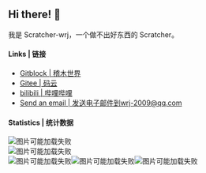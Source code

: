 ## Hi there! 👋
我是 Scratcher-wrj，一个做不出好东西的 Scratcher。

#### Links | 链接
- [Gitblock | 稽木世界](https://gitblock.cn/Users/1112718)  
- [Gitee | 码云](https://gitee.com/wrj2009)  
- [bilibili | 哔哩哔哩](https://space.bilibili.com/667011224)  
- [Send an email | 发送电子邮件到wrj-2009@qq.com](mailto:wrj-2009@qq.com)  

#### Statistics | 统计数据
![图片可能加载失败](https://github-readme-stats.vercel.app/api?username=wrj2009&show_icons=true&bg_color=0d1117&text_color=c8d0d8&hide_border=true)  
![图片可能加载失败](https://github-readme-stats.vercel.app/api/top-langs/?username=wrj2009&bg_color=0d1117&text_color=c8d0d8&layout=compact&hide_border=true)  
![图片可能加载失败](https://github-profile-summary-cards.vercel.app/api/cards/profile-details?username=wrj2009&theme=github_dark)![图片可能加载失败](https://github-profile-summary-cards.vercel.app/api/cards/repos-per-language?username=wrj2009&theme=github_dark)![图片可能加载失败](https://github-profile-summary-cards.vercel.app/api/cards/productive-time?username=wrj2009&theme=github_dark&utcOffset=8)
